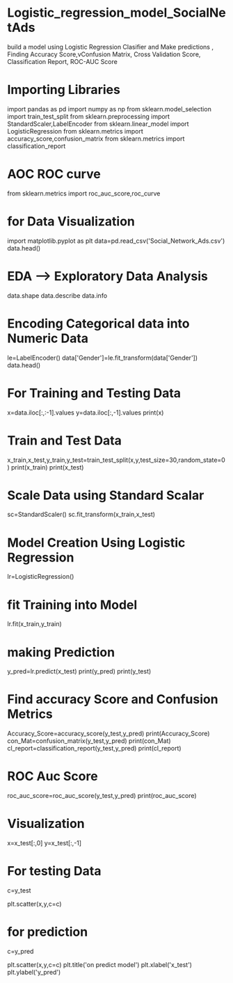 # Logistic_regression_model_SocialNetAds
build a model using Logistic Regression Clasifier and Make predictions , Finding Accuracy Score,vConfusion Matrix, Cross Validation Score, Classification Report, ROC-AUC Score
# Importing Libraries
import pandas as pd
import numpy as np
from sklearn.model_selection import train_test_split
from sklearn.preprocessing import StandardScaler,LabelEncoder
from sklearn.linear_model import LogisticRegression
from sklearn.metrics import accuracy_score,confusion_matrix
from sklearn.metrics import classification_report
# AOC ROC curve

from sklearn.metrics import roc_auc_score,roc_curve

# for Data Visualization
import matplotlib.pyplot as plt 
data=pd.read_csv('Social_Network_Ads.csv')
data.head()
# EDA --> Exploratory Data Analysis

data.shape
data.describe
data.info
# Encoding Categorical data into Numeric Data

le=LabelEncoder()
data['Gender']=le.fit_transform(data['Gender'])
data.head()
# For Training and Testing Data

x=data.iloc[:,:-1].values
y=data.iloc[:,-1].values
print(x)
# Train and Test Data

x_train,x_test,y_train,y_test=train_test_split(x,y,test_size=30,random_state=0)
print(x_train)
print(x_test)
# Scale Data using Standard Scalar

sc=StandardScaler()
sc.fit_transform(x_train,x_test)
# Model Creation Using Logistic Regression

lr=LogisticRegression()
# fit Training into Model
lr.fit(x_train,y_train)
# making Prediction

y_pred=lr.predict(x_test)
print(y_pred)
print(y_test)
# Find accuracy Score and Confusion Metrics

Accuracy_Score=accuracy_score(y_test,y_pred)
print(Accuracy_Score)
con_Mat=confusion_matrix(y_test,y_pred)
print(con_Mat)
cl_report=classification_report(y_test,y_pred)
print(cl_report)

# ROC Auc Score
roc_auc_score=roc_auc_score(y_test,y_pred)
print(roc_auc_score)


# Visualization 
x=x_test[:,0]
y=x_test[:,-1]
# For testing Data
c=y_test

plt.scatter(x,y,c=c)

# for prediction
c=y_pred

plt.scatter(x,y,c=c)
plt.title('on predict model')
plt.xlabel('x_test')
plt.ylabel('y_pred')

